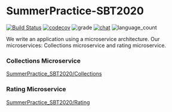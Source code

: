 # SummerPractice-SBT2020
[![Build Status](https://travis-ci.com/BorZzzenko/SummerPractice_SBT2020.svg?branch=borzenko-backbone)](https://travis-ci.com/BorZzzenko/SummerPractice_SBT2020)
[![codecov](https://codecov.io/gh/BorZzzenko/SummerPractice_SBT2020/branch/master/graph/badge.svg)](https://codecov.io/gh/BorZzzenko/SummerPractice_SBT2020)
![grade](https://github.com/ASurtaev/SummerSberPractice)
[![chat](https://img.shields.io/discord/732809753574637598?label=Discord&style=flat-square)](https://discord.gg/6U9FPtD)
![language_count](https://img.shields.io/github/languages/top/BorZzzenko/SummerPractice_SBT2020?logoColor=red&style=flat-square)


We write an application using a microservice architecture. Our microservices: Collections microservice and rating microservice.

### Collections Microservice
[SummerPractice_SBT2020/Collections](https://github.com/BorZzzenko/SummerPractice_SBT2020/tree/master/Collections)


### Rating Microservice
[SummerPractice_SBT2020/Rating](https://github.com/BorZzzenko/SummerPractice_SBT2020/tree/master/Rating)
